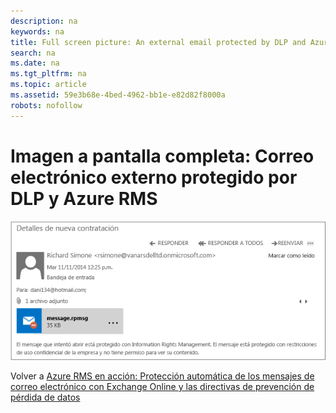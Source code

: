 ```yaml
---
description: na
keywords: na
title: Full screen picture: An external email protected by DLP and Azure RMS
search: na
ms.date: na
ms.tgt_pltfrm: na
ms.topic: article
ms.assetid: 59e3b68e-4bed-4962-bb1e-e82d82f8000a
robots: nofollow
---
```

# Imagen a pantalla completa: Correo electr&#243;nico externo protegido por DLP y Azure RMS
![](../Image/AzRMS_DLPProtectedEmail.png)

Volver a [Azure RMS en acción: Protección automática de los mensajes de correo electrónico con Exchange Online y las directivas de prevención de pérdida de datos](http://technet.microsoft.com/library/jj585026.aspx)

